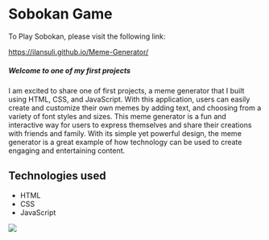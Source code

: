 <h1> Sobokan Game </h1>
  <p>To Play Sobokan, please visit the following link:</p>
  <a href="https://ilansuli.github.io/Meme-Generator/">https://ilansuli.github.io/Meme-Generator/</a>
 <h5>Welcome to one of my first projects </h5>
<p>
I am excited to share one of first projects, a meme generator that I built using HTML, CSS, and JavaScript. With this application, users can easily create and customize their own memes by adding text, and choosing from a variety of font styles and sizes. This meme generator is a fun and interactive way for users to express themselves and share their creations with friends and family. With its simple yet powerful design, the meme generator is a great example of how technology can be used to create engaging and entertaining content.  
</p>

  <h2>Technologies used</h2>
  <ul>
 <li>HTML</li>
 <li>CSS</li>
 <li>JavaScript</li>
  </ul>
  
 <img src="https://res.cloudinary.com/dmmsf57ko/image/upload/v1683734217/Sobokan_h9qcdb.jpg"/>
